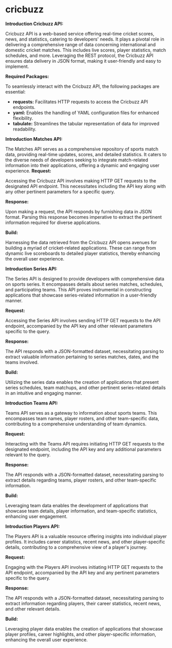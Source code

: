 # cricbuzz
**Introduction Cricbuzz API:**


Cricbuzz API is a web-based service offering real-time cricket scores, news, and statistics, catering to developers' needs. It plays a pivotal role in delivering a comprehensive range of data concerning international and domestic cricket matches. This includes live scores, player statistics, match schedules, and more. Leveraging the REST protocol, the Cricbuzz API ensures data delivery in JSON format, making it user-friendly and easy to implement.

**Required Packages:**

To seamlessly interact with the Cricbuzz API, the following packages are essential:

- **requests:** Facilitates HTTP requests to access the Cricbuzz API endpoints.
- **yaml:** Enables the handling of YAML configuration files for enhanced flexibility.
- **tabulate:** Streamlines the tabular representation of data for improved readability.

**Introduction Matches API:**

The Matches API serves as a comprehensive repository of sports match data, providing real-time updates, scores, and detailed statistics. It caters to the diverse needs of developers seeking to integrate match-related information into their applications, offering a dynamic and engaging user experience.
**Request:**

Accessing the Cricbuzz API involves making HTTP GET requests to the designated API endpoint. This necessitates including the API key along with any other pertinent parameters for a specific query.

**Response:**

Upon making a request, the API responds by furnishing data in JSON format. Parsing this response becomes imperative to extract the pertinent information required for diverse applications.

**Build:**

Harnessing the data retrieved from the Cricbuzz API opens avenues for building a myriad of cricket-related applications. These can range from dynamic live scoreboards to detailed player statistics, thereby enhancing the overall user experience.


**Introduction Series API:**


The Series API is designed to provide developers with comprehensive data on sports series. It encompasses details about series matches, schedules, and participating teams. This API proves instrumental in constructing applications that showcase series-related information in a user-friendly manner.

**Request:**

Accessing the Series API involves sending HTTP GET requests to the API endpoint, accompanied by the API key and other relevant parameters specific to the query.

**Response:**

The API responds with a JSON-formatted dataset, necessitating parsing to extract valuable information pertaining to series matches, dates, and the teams involved.

**Build:**

Utilizing the series data enables the creation of applications that present series schedules, team matchups, and other pertinent series-related details in an intuitive and engaging manner.


**Introduction Teams API:**


Teams API serves as a gateway to information about sports teams. This encompasses team names, player rosters, and other team-specific data, contributing to a comprehensive understanding of team dynamics.

**Request:**

Interacting with the Teams API requires initiating HTTP GET requests to the designated endpoint, including the API key and any additional parameters relevant to the query.

**Response:**

The API responds with a JSON-formatted dataset, necessitating parsing to extract details regarding teams, player rosters, and other team-specific information.

**Build:**

Leveraging team data enables the development of applications that showcase team details, player information, and team-specific statistics, enhancing user engagement.


**Introduction Players API:**


The Players API is a valuable resource offering insights into individual player profiles. It includes career statistics, recent news, and other player-specific details, contributing to a comprehensive view of a player's journey.

**Request:**

Engaging with the Players API involves initiating HTTP GET requests to the API endpoint, accompanied by the API key and any pertinent parameters specific to the query.

**Response:**

The API responds with a JSON-formatted dataset, necessitating parsing to extract information regarding players, their career statistics, recent news, and other relevant details.

**Build:**

Leveraging player data enables the creation of applications that showcase player profiles, career highlights, and other player-specific information, enhancing the overall user experience.
